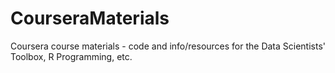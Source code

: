 CourseraMaterials
=============

Coursera course materials - code and info/resources for the Data Scientists' Toolbox, R Programming, etc.
